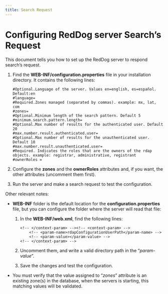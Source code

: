 ```yaml
---
title: Search Request
---
```


# Configuring RedDog server Search’s Request

This document tells you how to set up the RedDog server to respond search’s request.
1.	Find the **WEB-INF/configuration.properties** file in your installation directory. It contains the following lines:

        #Optional.Language of the server. Values en=english, es=español. Default:en
        #language=
        #Required.Zones managed (separated by commas). example: mx, lat, com
        #zones=
        #Optional.Minimum length of the search pattern. Default 5
        #minimum.search.pattern.length=
        #Optional.Max number of results for the authenticated user. Default 20
        #max.number.result.authenticated.user=
        #Optional.Max number of results for the unauthenticated user. Default 10
        #max.number.result.unauthenticated.user=
        #Required. Indicates the roles that are the owners of the rdap objects. example: registrar, administrative, registrant
        #ownerRoles =

 
2.	Configure the **zones** and the **ownerRoles** attributes and, if you want, the other attributes (uncomment them first).

3.	Run the server and make a search request to test the configuration.

Other relevant notes:
* **WEB-INF** folder is the default location for the **configuration.properties** file, but you can configure the folder where the server will read that file:
    1.	In the **WEB-INF/web.xml**, find the following lines:
 
        	<!-- </context-param> --><!-- <context-param> -->
        		<!-- <param-name>rdapConfigurationUserPath</param-name> -->
        		<!-- <param-value></param-value> -->
        	<!-- </context-param> -->

    2.	Uncomment them, and write a valid directory path in the “_param-value_”.
    3.	Save the changes and test the configuration.
* You must verify that the value assigned to “_zones_” attribute is an existing zone(s) in the database, when the servers is starting, this matching values will be validated.


